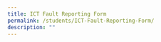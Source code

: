 ```yaml
---
title: ICT Fault Reporting Form
permalink: /students/ICT-Fault-Reporting-Form/
description: ""
---
```

